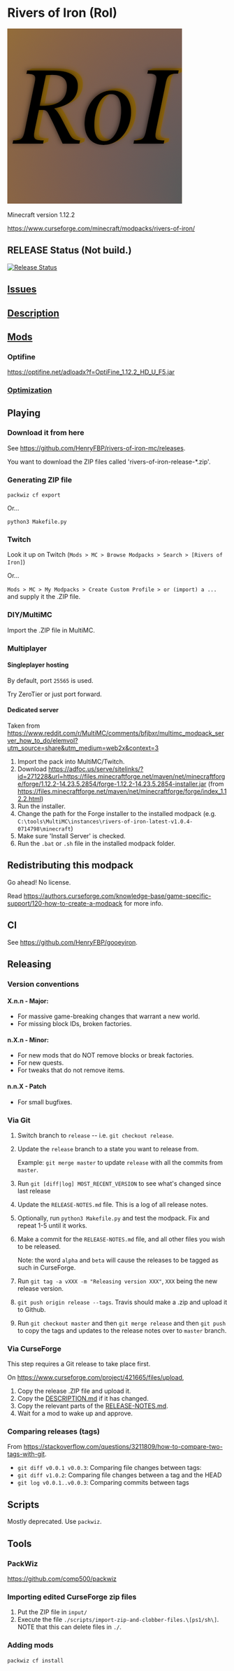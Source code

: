# Rivers of Iron (RoI)

![Rivers of Iron (RoI)](icon.png)

Minecraft version 1.12.2

<https://www.curseforge.com/minecraft/modpacks/rivers-of-iron/>

## RELEASE Status (Not build.)

[![Release Status](https://travis-ci.com/HenryFBP/rivers-of-iron-mc.svg?branch=master)](https://travis-ci.com/HenryFBP/rivers-of-iron-mc)

## [Issues](ISSUES.md)

## [Description](DESCRIPTION.md)

## [Mods](mods)

### Optifine

<https://optifine.net/adloadx?f=OptiFine_1.12.2_HD_U_F5.jar>

### [Optimization](OPTIMIZATION.md)

## Playing

### Download it from here

See <https://github.com/HenryFBP/rivers-of-iron-mc/releases>.

You want to download the ZIP files called 'rivers-of-iron-release-*.zip'.

### Generating ZIP file

    packwiz cf export

Or...

    python3 Makefile.py

### Twitch

Look it up on Twitch (`Mods > MC > Browse Modpacks > Search > [Rivers of Iron]`)

Or...

`Mods > MC > My Modpacks > Create Custom Profile > or (import) a ...` and supply it the .ZIP file.

### DIY/MultiMC

Import the .ZIP file in MultiMC.

### Multiplayer

#### Singleplayer hosting

By default, port `25565` is used.

Try ZeroTier or just port forward.

#### Dedicated server

Taken from <https://www.reddit.com/r/MultiMC/comments/bfjbxr/multimc_modpack_server_how_to_do/elemvol?utm_source=share&utm_medium=web2x&context=3>

1. Import the pack into MultiMC/Twitch.
2. Download <https://adfoc.us/serve/sitelinks/?id=271228&url=https://files.minecraftforge.net/maven/net/minecraftforge/forge/1.12.2-14.23.5.2854/forge-1.12.2-14.23.5.2854-installer.jar> (from <https://files.minecraftforge.net/maven/net/minecraftforge/forge/index_1.12.2.html>)
3. Run the installer.
4. Change the path for the Forge installer to the installed modpack (e.g. `C:\tools\MultiMC\instances\rivers-of-iron-latest-v1.0.4-0714798\minecraft`)
5. Make sure 'Install Server' is checked.
6. Run the `.bat` or `.sh` file in the installed modpack folder.

## Redistributing this modpack

Go ahead! No license.

Read <https://authors.curseforge.com/knowledge-base/game-specific-support/120-how-to-create-a-modpack> for more info.

## CI

See <https://github.com/HenryFBP/gooeyiron>.

## Releasing

### Version conventions

#### X.n.n - Major:

- For massive game-breaking changes that warrant a new world.
- For missing block IDs, broken factories.

#### n.X.n - Minor:

- For new mods that do NOT remove blocks or break factories.
- For new quests.
- For tweaks that do not remove items.

#### n.n.X - Patch

- For small bugfixes.

### Via Git

1.  Switch branch to `release` -- i.e. `git checkout release`.
2.  Update the `release` branch to a state you want to release from.

    Example: `git merge master` to update `release` with all the commits from `master`.

3.  Run `git [diff|log] MOST_RECENT_VERSION` to see what's changed since last release
4.  Update the `RELEASE-NOTES.md` file. This is a log of all release notes.
5.  Optionally, run `python3 Makefile.py` and test the modpack. Fix and repeat 1-5 until it works.
6.  Make a commit for the `RELEASE-NOTES.md` file, and all other files you wish to be released.
    
    Note: the word `alpha` and `beta` will cause the releases to be tagged as such in CurseForge.

7.  Run `git tag -a vXXX -m "Releasing version XXX"`, `XXX` being the new release version.
8.  `git push origin release --tags`. Travis should make a .zip and upload it to Github.
9.  Run `git checkout master` and then `git merge release` and then `git push` to copy the tags and updates to the release notes over to `master` branch.

### Via CurseForge

This step requires a Git release to take place first.

On <https://www.curseforge.com/project/421665/files/upload>,

1.  Copy the release .ZIP file and upload it.
2.  Copy the [DESCRIPTION.md](DESCRIPTION.md) if it has changed.
3.  Copy the relevant parts of the [RELEASE-NOTES.md](RELEASE-NOTES.md).
4.  Wait for a mod to wake up and approve.

### Comparing releases (tags)

From <https://stackoverflow.com/questions/3211809/how-to-compare-two-tags-with-git>.

- `git diff v0.0.1 v0.0.3`: Comparing file changes between tags:
- `git diff v1.0.2`: Comparing file changes between a tag and the HEAD
- `git log v0.0.1..v0.0.3`: Comparing commits between tags

## Scripts

Mostly deprecated. Use `packwiz`.

## Tools

### PackWiz

<https://github.com/comp500/packwiz>

### Importing edited CurseForge zip files 

1. Put the ZIP file in `input/`
2. Execute the file `./scripts/import-zip-and-clobber-files.\[ps1/sh\]`. NOTE that this can delete files in `./`.

### Adding mods

    packwiz cf install
